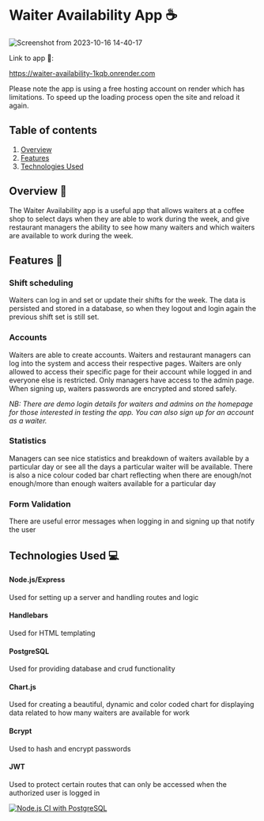 # Waiter Availability App ☕

![Screenshot from 2023-10-16 14-40-17](https://github.com/Horizyn77/waiter-availability/assets/116552523/c3825b16-821c-4bb7-9df4-0b6bd1100cd2)

Link to app 🔗:  

https://waiter-availability-1kqb.onrender.com

Please note the app is using a free hosting account on render which has limitations. To speed up the loading process open the site and reload it again.

## Table of contents

1. [Overview](#overview)
2. [Features](#features)
3. [Technologies Used](#technologies-used)

## Overview 📝<a name="overview"></a>

The Waiter Availability app is a useful app that allows waiters at a coffee shop to select days when they are able to work during the week, and give restaurant managers the ability to see how many waiters and which waiters are available to work during the week.

## Features 🌟<a name="features"></a>

### Shift scheduling
Waiters can log in and set or update their shifts for the week. The data is persisted and stored in a database, so when they logout and login again the previous shift set is still set.

### Accounts


Waiters are able to create accounts. Waiters and restaurant managers can log into the system and access their respective pages. Waiters are only allowed to access their specific page for their account while logged in and everyone else is restricted. Only managers have access to the admin page. When signing up, waiters passwords are encrypted and stored safely.

*NB: There are demo login details for waiters and admins on the homepage for those interested in testing the app. You can also sign up for an account as a waiter.*

### Statistics

Managers can see nice statistics and breakdown of waiters available by a particular day or see all the days a particular waiter will be available. There is also a nice colour coded bar chart reflecting when there are enough/not enough/more than enough waiters available for a particular day

### Form Validation

There are useful error messages when logging in and signing up that notify the user

## Technologies Used 💻<a name="technologies-used"></a>

#### Node.js/Express
Used for setting up a server and handling routes and logic  
#### Handlebars  
Used for HTML templating
#### PostgreSQL
Used for providing database and crud functionality
#### Chart.js
Used for creating a beautiful, dynamic and color coded chart for displaying data related to how many waiters are available for work
#### Bcrypt
Used to hash and encrypt passwords
#### JWT
Used to protect certain routes that can only be accessed when the authorized user is logged in

[![Node.js CI with PostgreSQL](https://github.com/Horizyn77/waiter-availability/actions/workflows/node-psql.js.yml/badge.svg)](https://github.com/Horizyn77/waiter-availability/actions/workflows/node-psql.js.yml)
